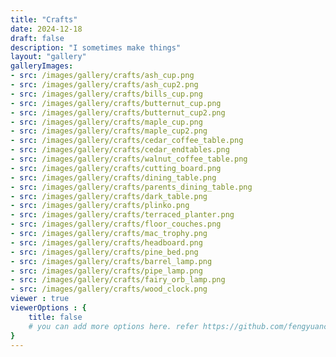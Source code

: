 ```yaml
---
title: "Crafts"
date: 2024-12-18
draft: false
description: "I sometimes make things"
layout: "gallery"
galleryImages:
- src: /images/gallery/crafts/ash_cup.png
- src: /images/gallery/crafts/ash_cup2.png
- src: /images/gallery/crafts/bills_cup.png
- src: /images/gallery/crafts/butternut_cup.png
- src: /images/gallery/crafts/butternut_cup2.png
- src: /images/gallery/crafts/maple_cup.png
- src: /images/gallery/crafts/maple_cup2.png
- src: /images/gallery/crafts/cedar_coffee_table.png
- src: /images/gallery/crafts/cedar_endtables.png
- src: /images/gallery/crafts/walnut_coffee_table.png
- src: /images/gallery/crafts/cutting_board.png
- src: /images/gallery/crafts/dining_table.png
- src: /images/gallery/crafts/parents_dining_table.png
- src: /images/gallery/crafts/dark_table.png
- src: /images/gallery/crafts/plinko.png
- src: /images/gallery/crafts/terraced_planter.png
- src: /images/gallery/crafts/floor_couches.png
- src: /images/gallery/crafts/mac_trophy.png
- src: /images/gallery/crafts/headboard.png
- src: /images/gallery/crafts/pine_bed.png
- src: /images/gallery/crafts/barrel_lamp.png
- src: /images/gallery/crafts/pipe_lamp.png
- src: /images/gallery/crafts/fairy_orb_lamp.png
- src: /images/gallery/crafts/wood_clock.png
viewer : true
viewerOptions : {
    title: false
    # you can add more options here. refer https://github.com/fengyuanchen/viewerjs?tab=readme-ov-file#options
}
---
```

